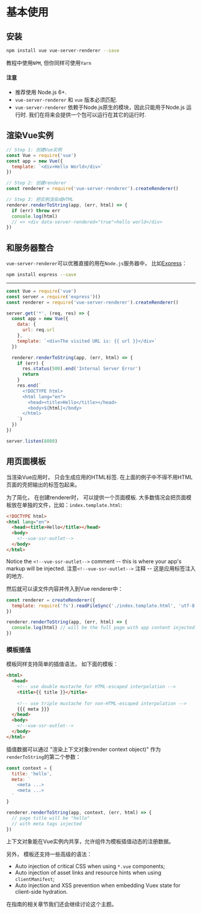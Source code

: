 # 基本使用

## 安装

``` bash
npm install vue vue-server-renderer --save
```
教程中使用`NPM`, 但你同样可使用`Yarn`

#### 注意
- 推荐使用 Node.js 6+.
- `vue-server-renderer` 和 `vue` 版本必须匹配.
- `vue-server-renderer` 依赖于Node.js原生的模块，因此只能用于Node.js 运行时. 我们在将来会提供一个包可以运行在其它的运行时.


## 渲染Vue实例

``` js
// Step 1: 创建Vue实例
const Vue = require('vue')
const app = new Vue({
  template: `<div>Hello World</div>`
})

// Step 2: 创建renderer
const renderer = require('vue-server-renderer').createRenderer()

// Step 3: 把实例渲染成HTML
renderer.renderToString(app, (err, html) => {
  if (err) throw err
  console.log(html)
  // => <div data-server-rendered="true">hello world</div>
})
```

## 和服务器整合

`vue-server-renderer`可以优雅直接的用在`Node.js`服务器中， 比如[Express](https://expressjs.com/)：

``` bash
npm install express --save
```
---
``` js
const Vue = require('vue')
const server = require('express')()
const renderer = require('vue-server-renderer').createRenderer()

server.get('*', (req, res) => {
  const app = new Vue({
    data: {
      url: req.url
    },
    template: `<div>The visited URL is: {{ url }}</div>`
  })

  renderer.renderToString(app, (err, html) => {
    if (err) {
      res.status(500).end('Internal Server Error')
      return
    }
    res.end(`
      <!DOCTYPE html>
      <html lang="en">
        <head><title>Hello</title></head>
        <body>${html}</body>
      </html>
    `)
  })
})

server.listen(8080)
```

## 用页面模板

当渲染Vue应用时， 只会生成应用的HTML标签.  在上面的例子中不得不用HTML页面的壳把输出的标签包起来。

为了简化， 在创建renderer时， 可以提供一个页面模板. 大多数情况会把页面模板放在单独的文件，比如：`index.template.html`:

``` html
<!DOCTYPE html>
<html lang="en">
  <head><title>Hello</title></head>
  <body>
    <!--vue-ssr-outlet-->
  </body>
</html>
```

Notice the `<!--vue-ssr-outlet-->` comment -- this is where your app's markup will be injected.
注意`<!--vue-ssr-outlet-->` 注释 -- 这是应用标签注入的地方.

然后就可以读文件内容并传入到Vue renderer中：

``` js
const renderer = createRenderer({
  template: require('fs').readFileSync('./index.template.html', 'utf-8')
})

renderer.renderToString(app, (err, html) => {
  console.log(html) // will be the full page with app content injected.
})
```

### 模板插值

模板同样支持简单的插值语法， 如下面的模板： 

``` html
<html>
  <head>
    <!-- use double mustache for HTML-escaped interpolation -->
    <title>{{ title }}</title>
    
    <!-- use triple mustache for non-HTML-escaped interpolation -->
    {{{ meta }}}
  </head>
  <body>
    <!--vue-ssr-outlet-->
  </body>
</html>
```
插值数据可以通过 "渲染上下文对象(render context object)" 作为`renderToString`的第二个参数：
  
``` js
const context = {
  title: 'hello',
  meta: `
    <meta ...>
    <meta ...>
  `
}

renderer.renderToString(app, context, (err, html) => {
  // page title will be "hello"
  // with meta tags injected
})
```


上下文对象能在Vue实例内共享，允许组件为模板插值动态的注册数据。

另外， 模板还支持一些高级的语法：

- Auto injection of critical CSS when using `*.vue` components;
- Auto injection of asset links and resource hints when using `clientManifest`;
- Auto injection and XSS prevention when embedding Vuex state for client-side hydration.

在指南的相关章节我们还会继续讨论这个主题。

